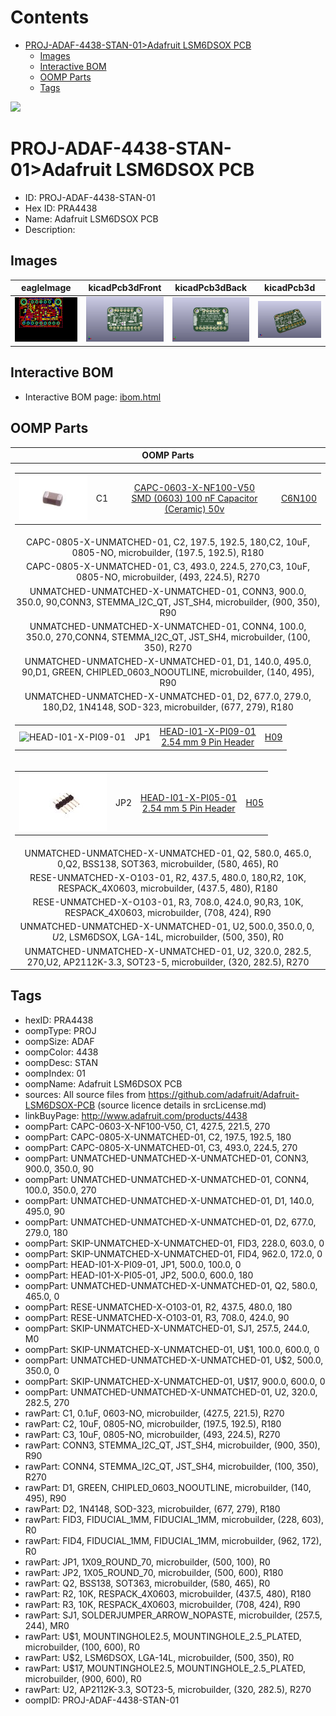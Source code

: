 



Contents
========

* [PROJ-ADAF-4438-STAN-01>Adafruit LSM6DSOX PCB](#proj-adaf-4438-stan-01adafruit-lsm6dsox-pcb)
	* [Images](#images)
	* [Interactive BOM](#interactive-bom)
	* [OOMP Parts](#oomp-parts)
	* [Tags](#tags)
  
![][im]
# PROJ-ADAF-4438-STAN-01>Adafruit LSM6DSOX PCB

- ID: PROJ-ADAF-4438-STAN-01
- Hex ID: PRA4438
- Name: Adafruit LSM6DSOX PCB
- Description: 

## Images
  
  

|eagleImage|kicadPcb3dFront|kicadPcb3dBack|kicadPcb3d|
| :---: | :---: | :---: | :---: |
|[![eagleImage](eagleImage_140.png)](eagleImage_600.png)|[![kicadPcb3dFront](kicadPcb3dFront_140.png)](kicadPcb3dFront_600.png)|[![kicadPcb3dBack](kicadPcb3dBack_140.png)](kicadPcb3dBack_600.png)|[![kicadPcb3d](kicadPcb3d_140.png)](kicadPcb3d_600.png)|

## Interactive BOM

- Interactive BOM page: [ibom.html](kicad/bom/ibom.html)

## OOMP Parts
  

|OOMP Parts|
| :---: |
|<table><tr><td>![CAPC-0603-X-NF100-V50](https://raw.githubusercontent.com/oomlout/oomlout_OOMP_parts/main/CAPC-0603-X-NF100-V50/image_140.jpg)</td><td> C1</td><td>[CAPC-0603-X-NF100-V50<br>SMD (0603) 100 nF Capacitor (Ceramic) 50v](https://github.com/oomlout/oomlout_OOMP_parts/tree/main/CAPC-0603-X-NF100-V50/)</td><td>[C6N100](https://github.com/oomlout/oomlout_OOMP_parts/tree/main/CAPC-0603-X-NF100-V50/)</td></tr></table>|
|CAPC-0805-X-UNMATCHED-01, C2, 197.5, 192.5, 180,C2, 10uF, 0805-NO, microbuilder, (197.5, 192.5), R180|
|CAPC-0805-X-UNMATCHED-01, C3, 493.0, 224.5, 270,C3, 10uF, 0805-NO, microbuilder, (493, 224.5), R270|
|UNMATCHED-UNMATCHED-X-UNMATCHED-01, CONN3, 900.0, 350.0, 90,CONN3, STEMMA_I2C_QT, JST_SH4, microbuilder, (900, 350), R90|
|UNMATCHED-UNMATCHED-X-UNMATCHED-01, CONN4, 100.0, 350.0, 270,CONN4, STEMMA_I2C_QT, JST_SH4, microbuilder, (100, 350), R270|
|UNMATCHED-UNMATCHED-X-UNMATCHED-01, D1, 140.0, 495.0, 90,D1, GREEN, CHIPLED_0603_NOOUTLINE, microbuilder, (140, 495), R90|
|UNMATCHED-UNMATCHED-X-UNMATCHED-01, D2, 677.0, 279.0, 180,D2, 1N4148, SOD-323, microbuilder, (677, 279), R180|
|<table><tr><td>![HEAD-I01-X-PI09-01](https://raw.githubusercontent.com/oomlout/oomlout_OOMP_parts/main/HEAD-I01-X-PI09-01/image_140.jpg)</td><td> JP1</td><td>[HEAD-I01-X-PI09-01<br>2.54 mm 9 Pin Header](https://github.com/oomlout/oomlout_OOMP_parts/tree/main/HEAD-I01-X-PI09-01/)</td><td>[H09](https://github.com/oomlout/oomlout_OOMP_parts/tree/main/HEAD-I01-X-PI09-01/)</td></tr></table>|
|<table><tr><td>![HEAD-I01-X-PI05-01](https://raw.githubusercontent.com/oomlout/oomlout_OOMP_parts/main/HEAD-I01-X-PI05-01/image_140.jpg)</td><td> JP2</td><td>[HEAD-I01-X-PI05-01<br>2.54 mm 5 Pin Header](https://github.com/oomlout/oomlout_OOMP_parts/tree/main/HEAD-I01-X-PI05-01/)</td><td>[H05](https://github.com/oomlout/oomlout_OOMP_parts/tree/main/HEAD-I01-X-PI05-01/)</td></tr></table>|
|UNMATCHED-UNMATCHED-X-UNMATCHED-01, Q2, 580.0, 465.0, 0,Q2, BSS138, SOT363, microbuilder, (580, 465), R0|
|RESE-UNMATCHED-X-O103-01, R2, 437.5, 480.0, 180,R2, 10K, RESPACK_4X0603, microbuilder, (437.5, 480), R180|
|RESE-UNMATCHED-X-O103-01, R3, 708.0, 424.0, 90,R3, 10K, RESPACK_4X0603, microbuilder, (708, 424), R90|
|UNMATCHED-UNMATCHED-X-UNMATCHED-01, U$2, 500.0, 350.0, 0,U$2, LSM6DSOX, LGA-14L, microbuilder, (500, 350), R0|
|UNMATCHED-UNMATCHED-X-UNMATCHED-01, U2, 320.0, 282.5, 270,U2, AP2112K-3.3, SOT23-5, microbuilder, (320, 282.5), R270|

## Tags

- hexID: PRA4438
- oompType: PROJ
- oompSize: ADAF
- oompColor: 4438
- oompDesc: STAN
- oompIndex: 01
- oompName: Adafruit LSM6DSOX PCB
- sources: All source files from https://github.com/adafruit/Adafruit-LSM6DSOX-PCB (source licence details in srcLicense.md)
- linkBuyPage: http://www.adafruit.com/products/4438
- oompPart: CAPC-0603-X-NF100-V50, C1, 427.5, 221.5, 270
- oompPart: CAPC-0805-X-UNMATCHED-01, C2, 197.5, 192.5, 180
- oompPart: CAPC-0805-X-UNMATCHED-01, C3, 493.0, 224.5, 270
- oompPart: UNMATCHED-UNMATCHED-X-UNMATCHED-01, CONN3, 900.0, 350.0, 90
- oompPart: UNMATCHED-UNMATCHED-X-UNMATCHED-01, CONN4, 100.0, 350.0, 270
- oompPart: UNMATCHED-UNMATCHED-X-UNMATCHED-01, D1, 140.0, 495.0, 90
- oompPart: UNMATCHED-UNMATCHED-X-UNMATCHED-01, D2, 677.0, 279.0, 180
- oompPart: SKIP-UNMATCHED-X-UNMATCHED-01, FID3, 228.0, 603.0, 0
- oompPart: SKIP-UNMATCHED-X-UNMATCHED-01, FID4, 962.0, 172.0, 0
- oompPart: HEAD-I01-X-PI09-01, JP1, 500.0, 100.0, 0
- oompPart: HEAD-I01-X-PI05-01, JP2, 500.0, 600.0, 180
- oompPart: UNMATCHED-UNMATCHED-X-UNMATCHED-01, Q2, 580.0, 465.0, 0
- oompPart: RESE-UNMATCHED-X-O103-01, R2, 437.5, 480.0, 180
- oompPart: RESE-UNMATCHED-X-O103-01, R3, 708.0, 424.0, 90
- oompPart: SKIP-UNMATCHED-X-UNMATCHED-01, SJ1, 257.5, 244.0, M0
- oompPart: SKIP-UNMATCHED-X-UNMATCHED-01, U$1, 100.0, 600.0, 0
- oompPart: UNMATCHED-UNMATCHED-X-UNMATCHED-01, U$2, 500.0, 350.0, 0
- oompPart: SKIP-UNMATCHED-X-UNMATCHED-01, U$17, 900.0, 600.0, 0
- oompPart: UNMATCHED-UNMATCHED-X-UNMATCHED-01, U2, 320.0, 282.5, 270
- rawPart: C1, 0.1uF, 0603-NO, microbuilder, (427.5, 221.5), R270
- rawPart: C2, 10uF, 0805-NO, microbuilder, (197.5, 192.5), R180
- rawPart: C3, 10uF, 0805-NO, microbuilder, (493, 224.5), R270
- rawPart: CONN3, STEMMA_I2C_QT, JST_SH4, microbuilder, (900, 350), R90
- rawPart: CONN4, STEMMA_I2C_QT, JST_SH4, microbuilder, (100, 350), R270
- rawPart: D1, GREEN, CHIPLED_0603_NOOUTLINE, microbuilder, (140, 495), R90
- rawPart: D2, 1N4148, SOD-323, microbuilder, (677, 279), R180
- rawPart: FID3, FIDUCIAL_1MM, FIDUCIAL_1MM, microbuilder, (228, 603), R0
- rawPart: FID4, FIDUCIAL_1MM, FIDUCIAL_1MM, microbuilder, (962, 172), R0
- rawPart: JP1, 1X09_ROUND_70, microbuilder, (500, 100), R0
- rawPart: JP2, 1X05_ROUND_70, microbuilder, (500, 600), R180
- rawPart: Q2, BSS138, SOT363, microbuilder, (580, 465), R0
- rawPart: R2, 10K, RESPACK_4X0603, microbuilder, (437.5, 480), R180
- rawPart: R3, 10K, RESPACK_4X0603, microbuilder, (708, 424), R90
- rawPart: SJ1, SOLDERJUMPER_ARROW_NOPASTE, microbuilder, (257.5, 244), MR0
- rawPart: U$1, MOUNTINGHOLE2.5, MOUNTINGHOLE_2.5_PLATED, microbuilder, (100, 600), R0
- rawPart: U$2, LSM6DSOX, LGA-14L, microbuilder, (500, 350), R0
- rawPart: U$17, MOUNTINGHOLE2.5, MOUNTINGHOLE_2.5_PLATED, microbuilder, (900, 600), R0
- rawPart: U2, AP2112K-3.3, SOT23-5, microbuilder, (320, 282.5), R270
- oompID: PROJ-ADAF-4438-STAN-01



[im]: kicadPcb3d_450.png
